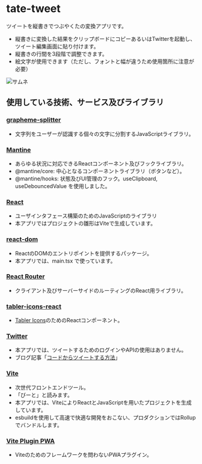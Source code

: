 # tate-tweet
ツイートを縦書きでつぶやくたの変換アプリです。

* 縦書きに変換した結果をクリップボードにコピーあるいはTwitterを起動し、ツイート編集画面に貼り付けます。
* 縦書きの行間を3段階で調整できます。
* 絵文字が使用できます（ただし、フォントと幅が違うため使用箇所に注意が必要）

![サムネ](https://user-images.githubusercontent.com/47315420/163192420-78ebd8c3-846c-4ffe-a5f3-16ad5c18e247.jpg)

## 使用している技術、サービス及びライブラリ
### [grapheme-splitter](https://github.com/orling/grapheme-splitter)
* 文字列をユーザーが認識する個々の文字に分割するJavaScriptライブラリ。
### [Mantine](https://mantine.dev/)
* あらゆる状況に対応できるReactコンポーネント及びフックライブラリ。
* @mantine/core: 中心となるコンポーネントライブラリ（ボタンなど）。
* @mantine/hooks: 状態及びUI管理のフック。useClipboard, useDebouncedValue を使用しました。
### [React](https://ja.reactjs.org/)
* ユーザインタフェース構築のためのJavaScriptのライブラリ
* 本アプリではプロジェクトの雛形はViteで生成しています。
### [react-dom](https://www.npmjs.com/package/react-dom)
* ReactのDOMのエントリポイントを提供するパッケージ。
* 本アプリでは、main.tsx で使っています。
### [React Router](https://reactrouter.com/)
* クライアント及びサーバーサイドのルーティングのReact用ライブラリ。
### [tabler-icons-react](https://github.com/konradkalemba/tabler-icons-react#tabler-icons-react)
* [Tabler Icons](https://tabler-icons-react.vercel.app/)のためのReactコンポーネント。
### [Twitter](https://developer.twitter.com/en)
* 本アプリでは、ツイートするためのログインやAPIの使用はありません。
* ブログ記事「[コードからツイートする方法](https://software.pitang1965.com/2022/04/22/how-to-tweet-from-the-code/)」
### [Vite](https://ja.vitejs.dev/)
* 次世代フロントエンドツール。
* 「びーと」と読みます。
* 本アプリでは、ViteによりReactとJavaScriptを用いたプロジェクトを生成しています。
* esbuildを使用して高速で快適な開発をおこない、プロダクションではRollupでバンドルします。
### [Vite Plugin PWA](https://vite-plugin-pwa.netlify.app/)
* Viteのためのフレームワークを問わないPWAプラグイン。
